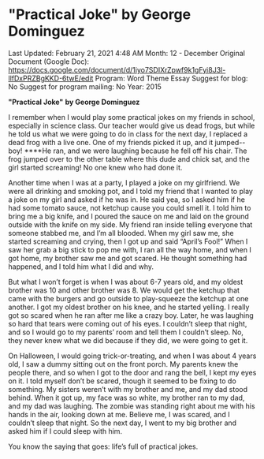 # "Practical Joke" by George Dominguez

Last Updated: February 21, 2021 4:48 AM
Month: 12 - December
Original Document (Google Doc): https://docs.google.com/document/d/1iyo7SDIXrZpwf9k1gFyi8J3l-llfDxPRZBgKKD-6twE/edit
Program: Word Theme Essay
Suggest for blog: No
Suggest for program mailing: No
Year: 2015

**"Practical Joke"** **by George Dominguez**

I remember when I would play some practical jokes on my friends in school, especially in science class. Our teacher would give us dead frogs, but while he told us what we were going to do in class for the next day, I replaced a dead frog with a live one. One of my friends picked it up, and it jumped--boy! ****He ran, and we were laughing because he fell off his chair. The frog jumped over to the other table where this dude and chick sat, and the girl started screaming! No one knew who had done it.

Another time when I was at a party, I played a joke on my girlfriend. We were all drinking and smoking pot, and I told my friend that I wanted to play a joke on my girl and asked if he was in. He said yea, so I asked him if he had some tomato sauce, not ketchup cause you could smell it. I told him to bring me a big knife, and I poured the sauce on me and laid on the ground outside with the knife on my side. My friend ran inside telling everyone that someone stabbed me, and I’m all blooded. When my girl saw me, she started screaming and crying, then I got up and said “April’s Fool!” When I saw her grab a big stick to pop me with, I ran all the way home, and when I got home, my brother saw me and got scared. He thought something had happened, and I told him what I did and why.

But what I won’t forget is when I was about 6-7 years old, and my oldest brother was 10 and other brother was 8. We would get the ketchup that came with the burgers and go outside to play-squeeze the ketchup at one another. I got my oldest brother on his knee, and he started yelling. I really got so scared when he ran after me like a crazy boy. Later, he was laughing so hard that tears were coming out of his eyes. I couldn’t sleep that night, and so I would go to my parents’ room and tell them I couldn’t sleep. No, they never knew what we did because if they did, we were going to get it.

On Halloween, I would going trick-or-treating, and when I was about 4 years old, I saw a dummy sitting out on the front porch. My parents knew the people there, and so when I got to the door and rang the bell, I kept my eyes on it. I told myself don’t be scared, though it seemed to be fixing to do something. My sisters weren’t with my brother and me, and my dad stood behind. When it got up, my face was so white, my brother ran to my dad, and my dad was laughing. The zombie was standing right about me with his hands in the air, looking down at me. Believe me, I was scared, and I couldn’t sleep that night. So the next day, I went to my big brother and asked him if I could sleep with him.

You know the saying that goes: life’s full of practical jokes.